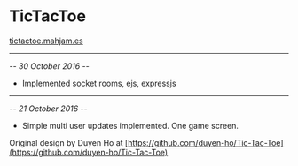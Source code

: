 # TicTacToe
[tictactoe.mahjam.es](https://tictactoe.mahjam.es/)

---

*-- 30 October 2016 --*

* Implemented socket rooms, ejs, expressjs


---

*-- 21 October 2016 --*

* Simple multi user updates implemented. One game screen.

Original design by Duyen Ho at [https://github.com/duyen-ho/Tic-Tac-Toe](https://github.com/duyen-ho/Tic-Tac-Toe)
